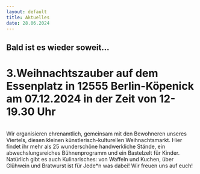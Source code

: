 ```yaml
---
layout: default
title: Aktuelles
date: 28.06.2024
---
```

## Bald ist es wieder soweit...
# 3.Weihnachtszauber auf dem Essenplatz in 12555 Berlin-Köpenick am 07.12.2024 in der Zeit von 12-19.30 Uhr

<section>
  <div class="box alt">
    <div class="row gtr-uniform">
      <div class="col-5"><span class="image fit"><img src="images/Weihnacht.jpg" alt="" /></span></div>
    </div>
  </div>
</section>


 Wir organisieren ehrenamtlich, gemeinsam mit den Bewohneren unseres Viertels, diesen kleinen künstlerisch-kulturellen Weihnachtsmarkt. 
 Hier findet ihr mehr als 25 wunderschöne handwerkliche Stände, ein abwechslungsreiches Bühnenprogramm und ein Bastelzelt für Kinder.
 Natürlich gibt es auch Kulinarisches: von Waffeln und Kuchen, über Glühwein und Bratwurst ist für Jede*n was dabei!
 Wir freuen uns auf euch!



